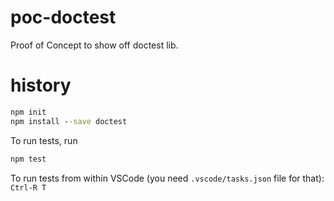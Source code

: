 # poc-doctest

Proof of Concept to show off doctest lib.

# history

```cmd
npm init
npm install --save doctest
```

To run tests, run 

```cmd
npm test
```

To run tests from within VSCode (you need `.vscode/tasks.json` file for that):
`Ctrl-R T`